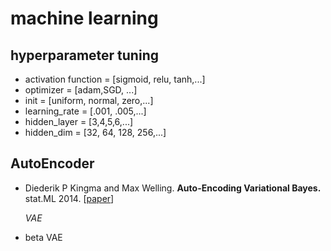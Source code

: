 # machine learning

## hyperparameter tuning

- activation function = [sigmoid, relu, tanh,...]
- optimizer = [adam,SGD,  ...]
- init = [uniform, normal, zero,...]
- learning_rate = [.001, .005,...]
- hidden_layer = [3,4,5,6,...]
- hidden_dim = [32, 64, 128, 256,...] 

## AutoEncoder



- Diederik P Kingma and Max Welling.  **Auto-Encoding Variational Bayes.** stat.ML 2014. [[paper](https://arxiv.org/abs/1312.6114)]

  *VAE*

- beta VAE